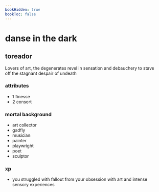 ```yaml
---
bookHidden: true
bookToc: false
---
```


# danse in the dark

## toreador

Lovers of art, the degenerates revel in sensation and debauchery to stave off the stagnant despair of undeath

### attributes

- 1 finesse
- 2 consort

### mortal background

- art collector
- gadfly
- musician
- painter
- playwright
- poet
- sculptor

### xp

- you struggled with fallout from your obsession with art and intense sensory experiences
